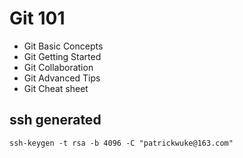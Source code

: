 # Git 101

- Git Basic Concepts
- Git Getting Started
- Git Collaboration 
- Git Advanced Tips
- Git Cheat sheet

## ssh generated

```
ssh-keygen -t rsa -b 4096 -C "patrickwuke@163.com"
```